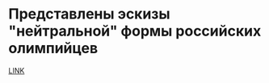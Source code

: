 # Представлены эскизы "нейтральной" формы российских олимпийцев



[LINK](https://varlamov.ru/2747931.html)